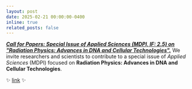 ```yaml
---
layout: post
date: 2025-02-21 00:00:00-0400
inline: true
related_posts: false
---
```


[***Call for Papers: Special Issue of Applied Sciences (MDPI, IF: 2.5) on "Radiation Physics: Advances in DNA and Cellular Technologies".***](https://www.mdpi.com/journal/applsci/special_issues/A260E07UVN)   We invite researchers and scientists to contribute to a special issue of *Applied Sciences* (MDPI) focused on **Radiation Physics: Advances in DNA and Cellular Technologies**.

:sparkles: [link](https://www.mdpi.com/journal/applsci/special_issues/A260E07UVN) :sparkles:
